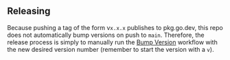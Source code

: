 ## Releasing

Because pushing a tag of the form v`x.x.x` publishes to pkg.go.dev, this repo does not automatically bump versions on push to `main`.
Therefore, the release process is simply to manually run the [Bump Version](https://github.com/IronCoreLabs/tenant-security-client-go/actions/workflows/bump-version.yaml)
workflow with the new desired version number (remember to start the version with a `v`).
